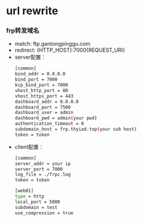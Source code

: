 # url rewrite

### frp转发域名

- match: ftp\.gantongpinggu\.com
- redirect: {HTTP_HOST}:7000{REQUEST_URI}
- server配置：
    ``` bash
    [common]
    bind_addr = 0.0.0.0
    bind_port = 7000
    kcp_bind_port = 7000
    vhost_http_port = 80
    vhost_https_port = 443
    dashboard_addr = 0.0.0.0
    dashboard_port = 7500
    dashboard_user = admin
    dashboard_pwd = admin(your pwd)
    authentication_timeout = 0
    subdomain_host = frp.thyiad.top(your sub host)
    token = token
    ```
- client配置：
    ``` bash
    [common]
    server_addr = your ip
    server_port = 7000
    log_file = ./frpc.log
    token = token

    [web01]
    type = http
    local_port = 5000
    subdomain = test
    use_compression = true
    ```